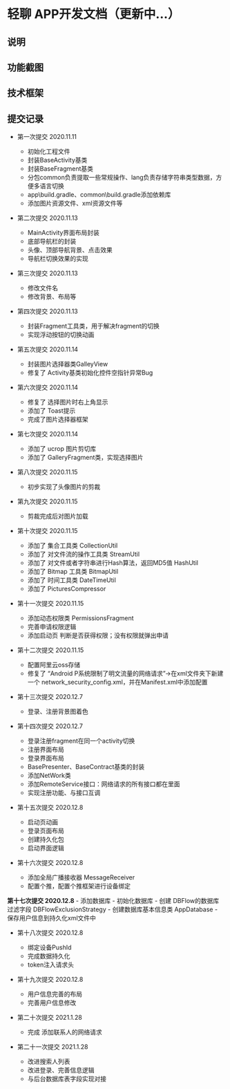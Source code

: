 # 轻聊 APP开发文档（更新中...）

## 说明

## 功能截图

## 技术框架

## 提交记录
- 第一次提交 2020.11.11
    - 初始化工程文件
    - 封装BaseActivity基类
    - 封装BaseFragment基类
    - 分包common负责提取一些常规操作、lang负责存储字符串类型数据，方便多语言切换
    - app\build.gradle、common\build.gradle添加依赖库
    - 添加图片资源文件、xml资源文件等

- 第二次提交 2020.11.13
    - MainActivity界面布局封装
    - 底部导航栏的封装
    - 头像、顶部导航背景、点击效果
    - 导航栏切换效果的实现

- 第三次提交 2020.11.13
    - 修改文件名
    - 修改背景、布局等

- 第四次提交 2020.11.13
    - 封装Fragment工具类，用于解决fragment的切换
    - 实现浮动按钮的切换动画

- 第五次提交 2020.11.14
    - 封装图片选择器类GalleyView
    - 修复了 Activity基类初始化控件空指针异常Bug

- 第六次提交 2020.11.14
    - 修复了 选择图片时右上角显示
    - 添加了 Toast提示
    - 完成了图片选择器框架

- 第七次提交 2020.11.14
    - 添加了 ucrop 图片剪切库
    - 添加了 GalleryFragment类，实现选择图片

- 第八次提交 2020.11.15
    - 初步实现了头像图片的剪裁

- 第九次提交 2020.11.15
    - 剪裁完成后对图片加载

- 第十次提交 2020.11.15
    - 添加了 集合工具类 CollectionUtil
    - 添加了 对文件流的操作工具类 StreamUtil
    - 添加了 对文件或者字符串进行Hash算法，返回MD5值 HashUtil
    - 添加了 Bitmap 工具类 BitmapUtil
    - 添加了 时间工具类 DateTimeUtil
    - 添加了 PicturesCompressor

- 第十一次提交 2020.11.15
    - 添加动态权限类 PermissionsFragment
    - 完善申请权限逻辑
    - 添加启动页 判断是否获得权限；没有权限就弹出申请

- 第十二次提交 2020.11.15
    - 配置阿里云oss存储
    - 修复了 “Android P系统限制了明文流量的网络请求”->在xml文件夹下新建一个 network_security_config.xml，并在Manifest.xml中添加配置

- 第十三次提交 2020.12.7
    - 登录、注册背景图着色

- 第十四次提交 2020.12.7
    - 登录注册fragment在同一个activity切换
    - 注册界面布局
    - 登录界面布局
    - BasePresenter、BaseContract基类的封装
    - 添加NetWork类
    - 添加RemoteService接口：网络请求的所有接口都在里面
    - 实现注册功能、与接口互调

- 第十五次提交 2020.12.8
    - 启动页动画
    - 登录页面布局
    - 创建持久化包
    - 启动界面逻辑

- 第十六次提交 2020.12.8
    - 添加全局广播接收器 MessageReceiver
    - 配置个推，配置个推框架进行设备绑定

**第十七次提交 2020.12.8**
    - 添加数据库
    - 初始化数据库
    - 创建 DBFlow的数据库过滤字段 DBFlowExclusionStrategy
    - 创建数据库基本信息类 AppDatabase
    - 保存用户信息到持久化xml文件中

- 第十八次提交 2020.12.8
    - 绑定设备PushId
    - 完成数据持久化
    - token注入请求头

- 第十九次提交 2020.12.8
    - 用户信息完善的布局
    - 完善用户信息修改

- 第二十次提交 2021.1.28
    - 完成 添加联系人的网络请求

- 第二十一次提交 2021.1.28
    - 改进搜索人列表
    - 改进登录、完善信息逻辑
    - 与后台数据库表字段实现对接
